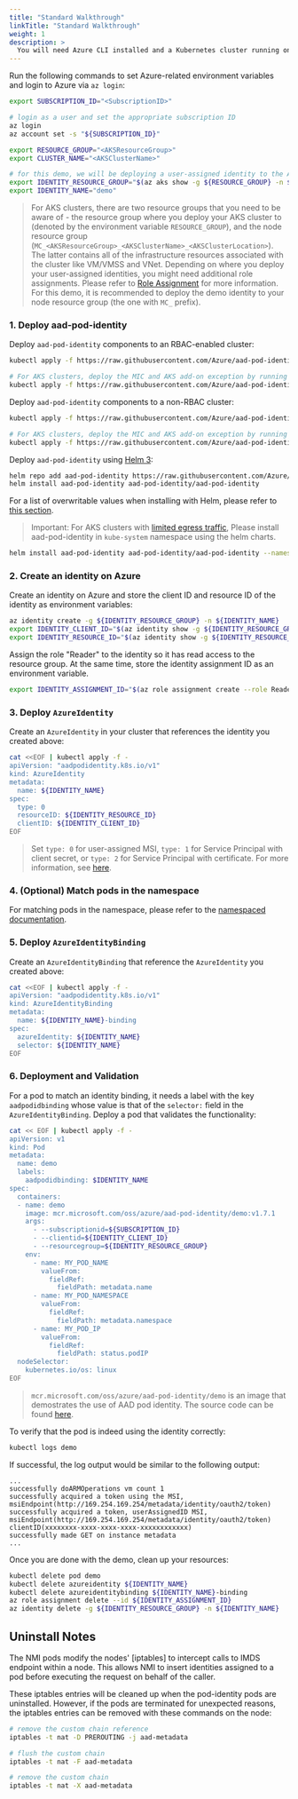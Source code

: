 ```yaml
---
title: "Standard Walkthrough"
linkTitle: "Standard Walkthrough"
weight: 1
description: >
  You will need Azure CLI installed and a Kubernetes cluster running on Azure, either managed by AKS or provisioned with AKS Engine.
---
```


Run the following commands to set Azure-related environment variables and login to Azure via `az login`:

```bash
export SUBSCRIPTION_ID="<SubscriptionID>"

# login as a user and set the appropriate subscription ID
az login
az account set -s "${SUBSCRIPTION_ID}"

export RESOURCE_GROUP="<AKSResourceGroup>"
export CLUSTER_NAME="<AKSClusterName>"

# for this demo, we will be deploying a user-assigned identity to the AKS node resource group
export IDENTITY_RESOURCE_GROUP="$(az aks show -g ${RESOURCE_GROUP} -n ${CLUSTER_NAME} --query nodeResourceGroup -otsv)"
export IDENTITY_NAME="demo"
```

> For AKS clusters, there are two resource groups that you need to be aware of - the resource group where you deploy your AKS cluster to (denoted by the environment variable `RESOURCE_GROUP`), and the node resource group (`MC_<AKSResourceGroup>_<AKSClusterName>_<AKSClusterLocation>`). The latter contains all of the infrastructure resources associated with the cluster like VM/VMSS and VNet. Depending on where you deploy your user-assigned identities, you might need additional role assignments. Please refer to [Role Assignment](../../getting-started/role-assignment/) for more information. For this demo, it is recommended to deploy the demo identity to your node resource group (the one with `MC_` prefix).

### 1. Deploy aad-pod-identity

Deploy `aad-pod-identity` components to an RBAC-enabled cluster:

```bash
kubectl apply -f https://raw.githubusercontent.com/Azure/aad-pod-identity/master/deploy/infra/deployment-rbac.yaml

# For AKS clusters, deploy the MIC and AKS add-on exception by running -
kubectl apply -f https://raw.githubusercontent.com/Azure/aad-pod-identity/master/deploy/infra/mic-exception.yaml
```

Deploy `aad-pod-identity` components to a non-RBAC cluster:

```bash
kubectl apply -f https://raw.githubusercontent.com/Azure/aad-pod-identity/master/deploy/infra/deployment.yaml

# For AKS clusters, deploy the MIC and AKS add-on exception by running -
kubectl apply -f https://raw.githubusercontent.com/Azure/aad-pod-identity/master/deploy/infra/mic-exception.yaml
```

Deploy `aad-pod-identity` using [Helm 3](https://v3.helm.sh/):

```bash
helm repo add aad-pod-identity https://raw.githubusercontent.com/Azure/aad-pod-identity/master/charts
helm install aad-pod-identity aad-pod-identity/aad-pod-identity
```

For a list of overwritable values when installing with Helm, please refer to [this section](https://github.com/Azure/aad-pod-identity/tree/master/charts/aad-pod-identity#configuration).

> Important: For AKS clusters with [limited egress traffic](https://docs.microsoft.com/en-us/azure/aks/limit-egress-traffic), Please install aad-pod-identity in `kube-system` namespace using the helm charts.

```bash
helm install aad-pod-identity aad-pod-identity/aad-pod-identity --namespace=kube-system
```

### 2. Create an identity on Azure

Create an identity on Azure and store the client ID and resource ID of the identity as environment variables:

```bash
az identity create -g ${IDENTITY_RESOURCE_GROUP} -n ${IDENTITY_NAME}
export IDENTITY_CLIENT_ID="$(az identity show -g ${IDENTITY_RESOURCE_GROUP} -n ${IDENTITY_NAME} --query clientId -otsv)"
export IDENTITY_RESOURCE_ID="$(az identity show -g ${IDENTITY_RESOURCE_GROUP} -n ${IDENTITY_NAME} --query id -otsv)"
```

Assign the role "Reader" to the identity so it has read access to the resource group. At the same time, store the identity assignment ID as an environment variable.

```bash
export IDENTITY_ASSIGNMENT_ID="$(az role assignment create --role Reader --assignee ${IDENTITY_CLIENT_ID} --scope /subscriptions/${SUBSCRIPTION_ID}/resourceGroups/${IDENTITY_RESOURCE_GROUP} --query id -otsv)"
```

### 3. Deploy `AzureIdentity`

Create an `AzureIdentity` in your cluster that references the identity you created above:

```bash
cat <<EOF | kubectl apply -f -
apiVersion: "aadpodidentity.k8s.io/v1"
kind: AzureIdentity
metadata:
  name: ${IDENTITY_NAME}
spec:
  type: 0
  resourceID: ${IDENTITY_RESOURCE_ID}
  clientID: ${IDENTITY_CLIENT_ID}
EOF
```

> Set `type: 0` for user-assigned MSI, `type: 1` for Service Principal with client secret, or `type: 2` for Service Principal with certificate. For more information, see [here](https://github.com/Azure/aad-pod-identity/tree/master/deploy/demo).

### 4. (Optional) Match pods in the namespace

For matching pods in the namespace, please refer to the [namespaced documentation](../../configure/match_pods_in_namespace/).

### 5. Deploy `AzureIdentityBinding`

Create an `AzureIdentityBinding` that reference the `AzureIdentity` you created above:

```bash
cat <<EOF | kubectl apply -f -
apiVersion: "aadpodidentity.k8s.io/v1"
kind: AzureIdentityBinding
metadata:
  name: ${IDENTITY_NAME}-binding
spec:
  azureIdentity: ${IDENTITY_NAME}
  selector: ${IDENTITY_NAME}
EOF
```

### 6. Deployment and Validation

For a pod to match an identity binding, it needs a label with the key `aadpodidbinding` whose value is that of the `selector:` field in the `AzureIdentityBinding`. Deploy a pod that validates the functionality:

```bash
cat << EOF | kubectl apply -f -
apiVersion: v1
kind: Pod
metadata:
  name: demo
  labels:
    aadpodidbinding: $IDENTITY_NAME
spec:
  containers:
  - name: demo
    image: mcr.microsoft.com/oss/azure/aad-pod-identity/demo:v1.7.1
    args:
      - --subscriptionid=${SUBSCRIPTION_ID}
      - --clientid=${IDENTITY_CLIENT_ID}
      - --resourcegroup=${IDENTITY_RESOURCE_GROUP}
    env:
      - name: MY_POD_NAME
        valueFrom:
          fieldRef:
            fieldPath: metadata.name
      - name: MY_POD_NAMESPACE
        valueFrom:
          fieldRef:
            fieldPath: metadata.namespace
      - name: MY_POD_IP
        valueFrom:
          fieldRef:
            fieldPath: status.podIP
  nodeSelector:
    kubernetes.io/os: linux
EOF
```

> `mcr.microsoft.com/oss/azure/aad-pod-identity/demo` is an image that demostrates the use of AAD pod identity. The source code can be found [here](https://github.com/Azure/aad-pod-identity/blob/master/cmd/demo/main.go).

To verify that the pod is indeed using the identity correctly:

```bash
kubectl logs demo
```

If successful, the log output would be similar to the following output:

```log
...
successfully doARMOperations vm count 1
successfully acquired a token using the MSI, msiEndpoint(http://169.254.169.254/metadata/identity/oauth2/token)
successfully acquired a token, userAssignedID MSI, msiEndpoint(http://169.254.169.254/metadata/identity/oauth2/token) clientID(xxxxxxxx-xxxx-xxxx-xxxx-xxxxxxxxxxxx)
successfully made GET on instance metadata
...
```

Once you are done with the demo, clean up your resources:

```bash
kubectl delete pod demo
kubectl delete azureidentity ${IDENTITY_NAME}
kubectl delete azureidentitybinding ${IDENTITY_NAME}-binding
az role assignment delete --id ${IDENTITY_ASSIGNMENT_ID}
az identity delete -g ${IDENTITY_RESOURCE_GROUP} -n ${IDENTITY_NAME}
```

## Uninstall Notes

The NMI pods modify the nodes' [iptables] to intercept calls to IMDS endpoint within a node. This allows NMI to insert identities assigned to a pod before executing the request on behalf of the caller.

These iptables entries will be cleaned up when the pod-identity pods are uninstalled. However, if the pods are terminated for unexpected reasons, the iptables entries can be removed with these commands on the node:

```bash
# remove the custom chain reference
iptables -t nat -D PREROUTING -j aad-metadata

# flush the custom chain
iptables -t nat -F aad-metadata

# remove the custom chain
iptables -t nat -X aad-metadata
```